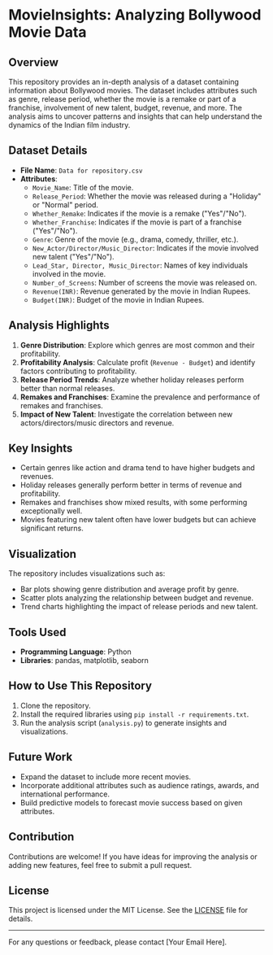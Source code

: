 # MovieInsights: Analyzing Bollywood Movie Data

## Overview
This repository provides an in-depth analysis of a dataset containing information about Bollywood movies. The dataset includes attributes such as genre, release period, whether the movie is a remake or part of a franchise, involvement of new talent, budget, revenue, and more. The analysis aims to uncover patterns and insights that can help understand the dynamics of the Indian film industry.

## Dataset Details
- **File Name**: `Data for repository.csv`
- **Attributes**:
  - `Movie_Name`: Title of the movie.
  - `Release_Period`: Whether the movie was released during a "Holiday" or "Normal" period.
  - `Whether_Remake`: Indicates if the movie is a remake ("Yes"/"No").
  - `Whether_Franchise`: Indicates if the movie is part of a franchise ("Yes"/"No").
  - `Genre`: Genre of the movie (e.g., drama, comedy, thriller, etc.).
  - `New_Actor/Director/Music_Director`: Indicates if the movie involved new talent ("Yes"/"No").
  - `Lead_Star, Director, Music_Director`: Names of key individuals involved in the movie.
  - `Number_of_Screens`: Number of screens the movie was released on.
  - `Revenue(INR)`: Revenue generated by the movie in Indian Rupees.
  - `Budget(INR)`: Budget of the movie in Indian Rupees.

## Analysis Highlights
1. **Genre Distribution**: Explore which genres are most common and their profitability.
2. **Profitability Analysis**: Calculate profit (`Revenue - Budget`) and identify factors contributing to profitability.
3. **Release Period Trends**: Analyze whether holiday releases perform better than normal releases.
4. **Remakes and Franchises**: Examine the prevalence and performance of remakes and franchises.
5. **Impact of New Talent**: Investigate the correlation between new actors/directors/music directors and revenue.

## Key Insights
- Certain genres like action and drama tend to have higher budgets and revenues.
- Holiday releases generally perform better in terms of revenue and profitability.
- Remakes and franchises show mixed results, with some performing exceptionally well.
- Movies featuring new talent often have lower budgets but can achieve significant returns.

## Visualization
The repository includes visualizations such as:
- Bar plots showing genre distribution and average profit by genre.
- Scatter plots analyzing the relationship between budget and revenue.
- Trend charts highlighting the impact of release periods and new talent.

## Tools Used
- **Programming Language**: Python
- **Libraries**: pandas, matplotlib, seaborn

## How to Use This Repository
1. Clone the repository.
2. Install the required libraries using `pip install -r requirements.txt`.
3. Run the analysis script (`analysis.py`) to generate insights and visualizations.

## Future Work
- Expand the dataset to include more recent movies.
- Incorporate additional attributes such as audience ratings, awards, and international performance.
- Build predictive models to forecast movie success based on given attributes.

## Contribution
Contributions are welcome! If you have ideas for improving the analysis or adding new features, feel free to submit a pull request.

## License
This project is licensed under the MIT License. See the [LICENSE](LICENSE) file for details.

---
For any questions or feedback, please contact [Your Email Here].
